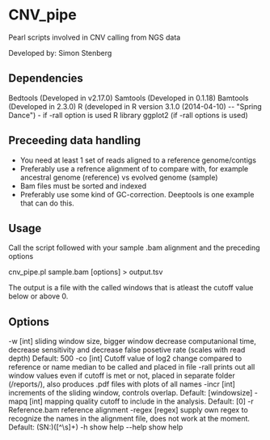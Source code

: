 CNV_pipe
========

Pearl scripts involved in CNV calling from NGS data

Developed by: Simon Stenberg

Dependencies
--------
Bedtools (Developed in v2.17.0)
Samtools (Developed in 0.1.18)
Bamtools (Developed in 2.3.0)
R (developed in R version 3.1.0 (2014-04-10) -- "Spring Dance") - if -rall option is used
R library ggplot2 (if -rall options is used)

Preceeding data handling
-------
* You need at least 1 set of reads aligned to a reference genome/contigs
* Preferably use a refrence alignment of to compare with, for example ancestral genome (reference) vs evolved genome (sample)
* Bam files must be sorted and indexed
* Preferably use some kind of GC-correction. Deeptools is one example that can do this.


Usage
--------

Call the script followed with your sample .bam alignment and the preceding options

cnv_pipe.pl sample.bam [options] > output.tsv

The output is a file with the called windows that is atleast the cutoff value below or above 0.

Options
--------

-w [int] sliding window size, bigger window decrease computanional time, decrease sensitivity and decrease false posetive rate (scales with read depth) Default: 500
-co [int] Cutoff value of log2 change compared to reference or name median to be called and placed in file
-rall prints out all window values even if cutoff is met or not, placed in separate folder (/reports/), also produces .pdf files with plots of all names
-incr [int] increments of the sliding window, controls overlap. Default: [windowsize] 
-mapq [int] mapping quality cutoff to include in the analysis. Default: [0]
-r Reference.bam reference alignment
-regex [regex] supply own regex to recognize the names in the alignment file, does not work at the moment. Default: (SN:)([^\s]+)
-h show help
--help show help

